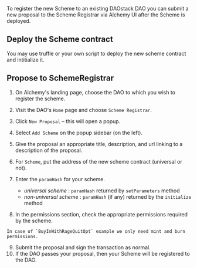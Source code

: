 To register the new Scheme to an existing DAOstack DAO you can submit a new proposal to the Scheme Registrar via Alchemy UI after the Scheme is deployed.

## Deploy the Scheme contract

  You may use truffle or your own script to deploy the new scheme contract and intitialize it.

## Propose to SchemeRegistrar

  1. On Alchemy's landing page, choose the DAO to which you wish to register the scheme.
  2. Visit the DAO's `Home` page and choose `Scheme Registrar`.
  3. Click `New Proposal` – this will open a popup.
  4. Select `Add Scheme` on the popup sidebar (on the left).
  5. Give the proposal an appropriate title, description, and url linking to a description of the proposal.
  6. For `Scheme`,  put the address of the new scheme contract (universal or not).
  7. Enter the `paramHash` for your scheme.

     - *universal scheme* : `paramHash` returned by `setParameters` method
     - *non-universal scheme* : `paramHash` (if any) returned by the `initialize` method

  8. In the permissions section, check the appropriate permissions required by the scheme.

    In case of `BuyInWithRageQuitOpt` example we only need mint and burn permissions.

  9. Submit the proposal and sign the transaction as normal.
  10. If the DAO passes your proposal, then your Scheme will be registered to the DAO.
